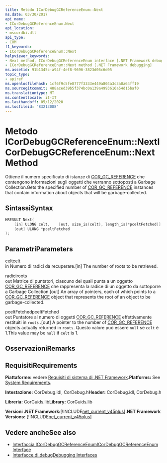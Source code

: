 ```yaml
---
title: Metodo ICorDebugGCReferenceEnum::Next
ms.date: 03/30/2017
api_name:
- ICorDebugGCReferenceEnum.Next
api_location:
- mscordbi.dll
api_type:
- COM
f1_keywords:
- ICorDebugGCReferenceEnum::Next
helpviewer_keywords:
- Next method, ICorDebugGCReferenceEnum interface [.NET Framework debugging]
- ICorDebugGCReferenceEnum::Next method [.NET Framework debugging]
ms.assetid: 91b1345c-a94f-4ef8-9696-3823d06c6d05
topic_type:
- apiref
ms.openlocfilehash: 1cf6f9c5fe8777f3333e449a804a3c3a0a64ff19
ms.sourcegitcommit: 488aced39b5f374bc0a139a4993616a54d15baf0
ms.translationtype: MT
ms.contentlocale: it-IT
ms.lasthandoff: 05/12/2020
ms.locfileid: "83213088"
---
```

# <a name="icordebuggcreferenceenumnext-method"></a><span data-ttu-id="2f395-102">Metodo ICorDebugGCReferenceEnum::Next</span><span class="sxs-lookup"><span data-stu-id="2f395-102">ICorDebugGCReferenceEnum::Next Method</span></span>
<span data-ttu-id="2f395-103">Ottiene il numero specificato di istanze di [COR_GC_REFERENCE](cor-gc-reference-structure.md) che contengono informazioni sugli oggetti che verranno sottoposti a Garbage Collection.</span><span class="sxs-lookup"><span data-stu-id="2f395-103">Gets the specified number of [COR_GC_REFERENCE](cor-gc-reference-structure.md) instances that contain information about objects that will be garbage-collected.</span></span>  
  
## <a name="syntax"></a><span data-ttu-id="2f395-104">Sintassi</span><span class="sxs-lookup"><span data-stu-id="2f395-104">Syntax</span></span>  
  
```cpp  
HRESULT Next(  
    [in] ULONG celt,    [out, size_is(celt), length_is(*pceltFetched)] COR_GC_REFERENCE roots[],
    [out] ULONG *pceltFetched  
);  
```  
  
## <a name="parameters"></a><span data-ttu-id="2f395-105">Parametri</span><span class="sxs-lookup"><span data-stu-id="2f395-105">Parameters</span></span>  
 <span data-ttu-id="2f395-106">celt</span><span class="sxs-lookup"><span data-stu-id="2f395-106">celt</span></span>  
 <span data-ttu-id="2f395-107">in Numero di radici da recuperare.</span><span class="sxs-lookup"><span data-stu-id="2f395-107">[in] The number of roots to be retrieved.</span></span>  
  
 <span data-ttu-id="2f395-108">radici</span><span class="sxs-lookup"><span data-stu-id="2f395-108">roots</span></span>  
 <span data-ttu-id="2f395-109">out Matrice di puntatori, ciascuno dei quali punta a un oggetto [COR_GC_REFERENCE](cor-gc-reference-structure.md) che rappresenta la radice di un oggetto da sottoporre a Garbage Collection.</span><span class="sxs-lookup"><span data-stu-id="2f395-109">[out] An array of pointers, each of which points to a [COR_GC_REFERENCE](cor-gc-reference-structure.md) object that represents the root of an object to be garbage-collected.</span></span>  
  
 <span data-ttu-id="2f395-110">pceltFetched</span><span class="sxs-lookup"><span data-stu-id="2f395-110">pceltFetched</span></span>  
 <span data-ttu-id="2f395-111">out Puntatore al numero di oggetti [COR_GC_REFERENCE](cor-gc-reference-structure.md) effettivamente restituiti in `roots` .</span><span class="sxs-lookup"><span data-stu-id="2f395-111">[out] A pointer to the number of [COR_GC_REFERENCE](cor-gc-reference-structure.md) objects actually returned in `roots`.</span></span> <span data-ttu-id="2f395-112">Questo valore può essere `null` se `celt` è 1.</span><span class="sxs-lookup"><span data-stu-id="2f395-112">This value may be `null` if `celt` is 1.</span></span>  
  
## <a name="remarks"></a><span data-ttu-id="2f395-113">Osservazioni</span><span class="sxs-lookup"><span data-stu-id="2f395-113">Remarks</span></span>  
  
## <a name="requirements"></a><span data-ttu-id="2f395-114">Requisiti</span><span class="sxs-lookup"><span data-stu-id="2f395-114">Requirements</span></span>  
 <span data-ttu-id="2f395-115">**Piattaforme:** vedere [Requisiti di sistema di .NET Framework](../../get-started/system-requirements.md).</span><span class="sxs-lookup"><span data-stu-id="2f395-115">**Platforms:** See [System Requirements](../../get-started/system-requirements.md).</span></span>  
  
 <span data-ttu-id="2f395-116">**Intestazione:** CorDebug.idl, CorDebug.h</span><span class="sxs-lookup"><span data-stu-id="2f395-116">**Header:** CorDebug.idl, CorDebug.h</span></span>  
  
 <span data-ttu-id="2f395-117">**Libreria:** CorGuids.lib</span><span class="sxs-lookup"><span data-stu-id="2f395-117">**Library:** CorGuids.lib</span></span>  
  
 <span data-ttu-id="2f395-118">**Versioni .NET Framework:**[!INCLUDE[net_current_v45plus](../../../../includes/net-current-v45plus-md.md)]</span><span class="sxs-lookup"><span data-stu-id="2f395-118">**.NET Framework Versions:** [!INCLUDE[net_current_v45plus](../../../../includes/net-current-v45plus-md.md)]</span></span>  
  
## <a name="see-also"></a><span data-ttu-id="2f395-119">Vedere anche</span><span class="sxs-lookup"><span data-stu-id="2f395-119">See also</span></span>

- [<span data-ttu-id="2f395-120">Interfaccia ICorDebugGCReferenceEnum</span><span class="sxs-lookup"><span data-stu-id="2f395-120">ICorDebugGCReferenceEnum Interface</span></span>](icordebuggcreferenceenum-interface.md)
- [<span data-ttu-id="2f395-121">Interfacce di debug</span><span class="sxs-lookup"><span data-stu-id="2f395-121">Debugging Interfaces</span></span>](debugging-interfaces.md)
